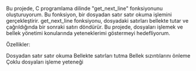 
Bu projede, C programlama dilinde "get_next_line" fonksiyonunu oluşturuyorum. Bu fonksiyon, bir dosyadan satır satır okuma işlemini gerçekleştirir. get_next_line fonksiyonu, dosyadaki satırları bellekte tutar ve çağrıldığında bir sonraki satırı döndürür. Bu projede, dosyaları işlemek ve bellek yönetimi konularında yeteneklerimi göstermeyi hedefliyorum.

Özellikler:

Dosyadan satır satır okuma
Bellekte satırları tutma
Bellek sızıntılarını önleme
Çoklu dosyaları işleme yeteneği
